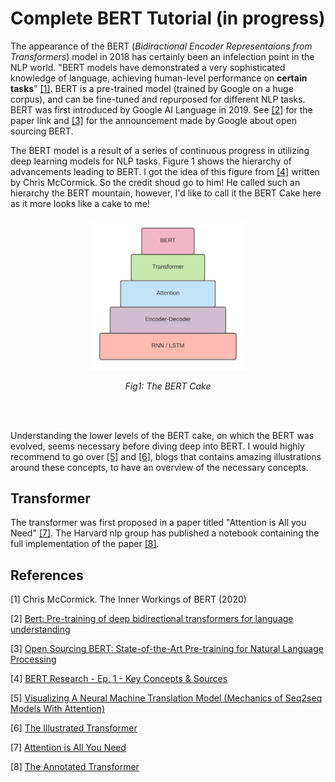 # Complete BERT Tutorial (in progress)

The appearance of the BERT (*Bidiractional Encoder Representaions from Transformers*) model in 2018 has certainly been an infelection point in the NLP world. "BERT models have demonstrated a very sophisticated knowledge of language, achieving human-level performance on __certain tasks__" [[1]](#1). BERT is a pre-trained model (trained by Google on a huge corpus), and can be fine-tuned and repurposed for different NLP tasks. BERT was first introduced by Google AI Language in 2019. See [[2]](#2) for the paper link and [[3]](#3) for the announcement made by Google about open sourcing BERT. 

The BERT model is a result of a series of continuous progress in utilizing deep learning models for NLP tasks. Figure 1 shows the hierarchy of advancements  leading to BERT. I got the idea of this figure from [[4]](#4) written by Chris McCormick. So the credit shoud go to him! He called such an hierarchy the BERT mountain, however, I'd like to call it the BERT Cake here as it more looks like a cake to me!

<p align="center">
  <img src='assets/BERT.jpeg' width=50% alt="BERT Cake"/>
</p>
<p align="center">
  <em> Fig1: The BERT Cake </em>
</p>
<br/><br/>

Understanding the lower levels of the BERT cake, on which the BERT was evolved, seems necessary before diving deep into BERT. I would highly recommend to go over [[5]](#5) and [[6]](#6), blogs that contains amazing illustrations around these concepts, to have an overview of the necessary concepts.

## Transformer

The transformer was first proposed in a paper titled "Attention is All you Need" [[7]](#7). The Harvard nlp group has published a notebook containing the full implementation of the paper [[8]](#8).

## References
<a id="1">[1]</a> 
Chris McCormick. The Inner Workings of BERT (2020)

<a id="2">[2]</a>
[Bert: Pre-training of deep bidirectional transformers for language understanding](https://arxiv.org/pdf/1810.04805.pdf)

<a id="3">[3]</a>
[Open Sourcing BERT: State-of-the-Art Pre-training for Natural Language Processing](https://ai.googleblog.com/2018/11/open-sourcing-bert-state-of-art-pre.html)

<a id="4">[4]</a>
[BERT Research - Ep. 1 - Key Concepts & Sources](http://mccormickml.com/2019/11/11/bert-research-ep-1-key-concepts-and-sources/)

<a id="5">[5]</a>
[Visualizing A Neural Machine Translation Model (Mechanics of Seq2seq Models With Attention)](https://jalammar.github.io/visualizing-neural-machine-translation-mechanics-of-seq2seq-models-with-attention/)

<a id="6">[6]</a>
[The Illustrated Transformer](https://jalammar.github.io/illustrated-transformer/)

<a id="7">[7]</a>
[Attention is All You Need](https://arxiv.org/abs/1706.03762)

<a id="8">[8]</a>
[The Annotated Transformer](http://nlp.seas.harvard.edu/2018/04/03/attention.html)
